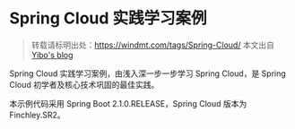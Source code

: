 # Spring Cloud 实践学习案例

> 转载请标明出处：https://windmt.com/tags/Spring-Cloud/  本文出自 [Yibo's blog](https://windmt.com)

Spring Cloud 实践学习案例，由浅入深一步一步学习 Spring Cloud，是 Spring Cloud 初学者及核心技术巩固的最佳实践。

本示例代码采用 Spring Boot 2.1.0.RELEASE，Spring Cloud 版本为 Finchley.SR2。